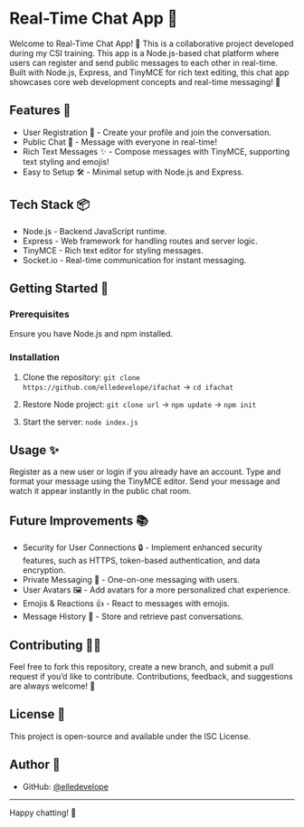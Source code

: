  # Real-Time Chat App 💬
Welcome to Real-Time Chat App! 🎉 This is a collaborative project developed during my CSI training. This app is a Node.js-based chat platform where users can register and send public messages to each other in real-time. Built with Node.js, Express, and TinyMCE for rich text editing, this chat app showcases core web development concepts and real-time messaging! 🚀

## Features 🌟
- User Registration 🔑 - Create your profile and join the conversation.
- Public Chat 💬 - Message with everyone in real-time!
- Rich Text Messages ✨ - Compose messages with TinyMCE, supporting text styling and emojis!
- Easy to Setup 🛠️ - Minimal setup with Node.js and Express.

## Tech Stack 📦
* Node.js - Backend JavaScript runtime.
* Express - Web framework for handling routes and server logic.
* TinyMCE - Rich text editor for styling messages.
* Socket.io - Real-time communication for instant messaging.


## Getting Started 🚀

### Prerequisites
Ensure you have Node.js and npm installed.

### Installation

1. Clone the repository:
`` git clone https://github.com/elledevelope/ifachat `` ->  ``cd ifachat`` 

2. Restore Node project:
`git clone url` -> `npm update` -> `npm init`

3. Start the server:
`node index.js`


## Usage ✨
Register as a new user or login if you already have an account.
Type and format your message using the TinyMCE editor.
Send your message and watch it appear instantly in the public chat room.

## Future Improvements 📚
* Security for User Connections 🔒 - Implement enhanced security features, such as HTTPS, token-based authentication, and data encryption.
* Private Messaging 🤫 - One-on-one messaging with users.
* User Avatars 🖼️ - Add avatars for a more personalized chat experience.
* Emojis & Reactions 👍 - React to messages with emojis.
* Message History 📜 - Store and retrieve past conversations.


## Contributing 👨‍💻
Feel free to fork this repository, create a new branch, and submit a pull request if you’d like to contribute. Contributions, feedback, and suggestions are always welcome! 🌟

## License 📜
This project is open-source and available under the ISC License.

## Author 👤

- GitHub: [@elledevelope](https://github.com/elledevelope)
__________________________

Happy chatting! 🎉

